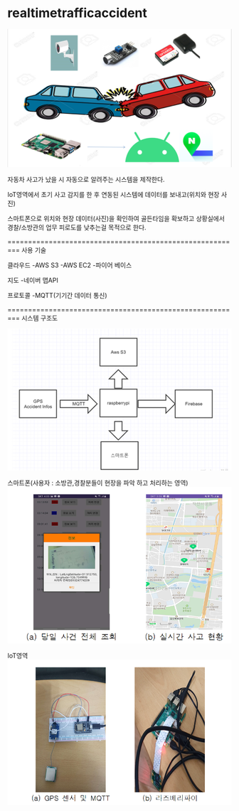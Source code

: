 # realtimetrafficaccident


<img src="https://github.com/jeonyuzin/realtimetrafficaccident/blob/main/readimg/pre.png">

자동차 사고가 났을 시 자동으로 알려주는 시스템을 제작한다.

IoT영역에서 초기 사고 감지를 한 후 연동된 시스템에 데이터를 보내고(위치와 현장 사진) 

스마트폰으로 위치와 현장 데이터(사진)을 확인하여 골든타임을 확보하고 상황실에서 경찰/소방관의 업무 피로도를 낮추는걸 목적으로 한다.

=========================================================
사용 기술

클라우드
-AWS S3
-AWS EC2
-파이어 베이스

지도
-네이버 맵API

프로토콜
-MQTT(기기간 데이터 통신)

=========================================================
시스템 구조도

<img src="https://github.com/jeonyuzin/realtimetrafficaccident/blob/main/readimg/structure.png">

스마트폰(사용자 : 소방관,경찰분들이 현장을 파악 하고 처리하는 영역)
<img src="https://github.com/jeonyuzin/realtimetrafficaccident/blob/main/readimg/position.png">

IoT영역
<img src="https://github.com/jeonyuzin/realtimetrafficaccident/blob/main/readimg/iot.png">

